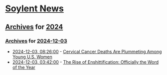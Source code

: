 # [Soylent News](../../../README.md)

## [Archives](../../index.md) for [2024](../index.md)

### [Archives](../../index.md) for [2024-12-03](index.md)

* [2024-12-03, 08:26:00](https://soylentnews.org/article.pl?sid=24/12/02/138244&from=rss) - [Cervical Cancer Deaths Are Plummeting Among Young U.S. Women](https://soylentnews.org/article.pl?sid=24/12/02/138244&from=rss)
* [2024-12-03, 03:42:00](https://soylentnews.org/article.pl?sid=24/12/02/133205&from=rss) - [The Rise of Enshittification: Officially the Word of the Year](https://soylentnews.org/article.pl?sid=24/12/02/133205&from=rss)

